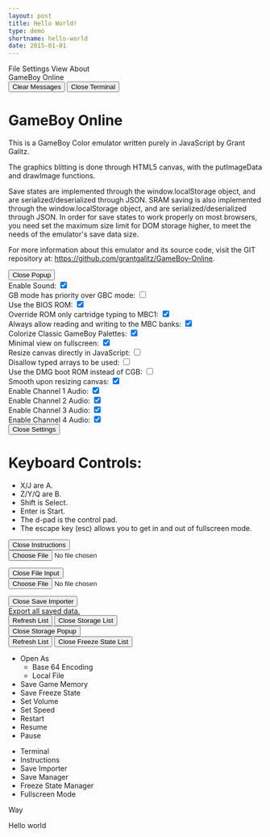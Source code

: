```yaml
---
layout: post
title: Hello World!
type: demo
shortname: hello-world
date: 2015-01-01
---
```


<script type="text/javascript" src="{{site.baseurl}}js/gameboy/other/windowStack.js" ></script>
<script type="text/javascript" src="{{site.baseurl}}js/gameboy/other/terminal.js"></script>
<script type="text/javascript" src="{{site.baseurl}}js/gameboy/other/gui.js"></script>
<script type="text/javascript" src="{{site.baseurl}}js/gameboy/other/base64.js"></script>
<script type="text/javascript" src="{{site.baseurl}}js/gameboy/other/json2.js"></script>
<script type="text/javascript" src="{{site.baseurl}}js/gameboy/other/swfobject.js"></script>
<script type="text/javascript" src="{{site.baseurl}}js/gameboy/other/resampler.js"></script>
<script type="text/javascript" src="{{site.baseurl}}js/gameboy/other/XAudioServer.js"></script>
<script type="text/javascript" src="{{site.baseurl}}js/gameboy/other/resize.js"></script>
<script type="text/javascript" src="{{site.baseurl}}js/gameboy/GameBoyCore.js"></script>
<script type="text/javascript" src="{{site.baseurl}}js/gameboy/GameBoyIO.js"></script>


<div id="GameBoy" class="window">
<div class="menubar">
<span id="GameBoy_file_menu">File</span>
<span id="GameBoy_settings_menu">Settings</span>
<span id="GameBoy_view_menu">View</span>
<span id="GameBoy_about_menu">About</span>
</div>
<div id="gfx">
<canvas id="mainCanvas"/>
<span id="title">GameBoy</span>
<span id="port_title">Online</span>
</div>
</div>
<div id="terminal" class="window">
<div id="terminal_output"/>
<div class="button_rack">
<button id="terminal_clear_button" class="left">Clear Messages</button>
<button id="terminal_close_button" class="right">Close Terminal</button>
</div>
</div>
<div id="about" class="window">
<div id="about_message">
<h1>GameBoy Online</h1>
<p>This is a GameBoy Color emulator written purely in JavaScript by Grant Galitz.</p><p>The graphics blitting is done through HTML5 canvas, with the putImageData and drawImage functions.</p><p>Save states are implemented through the window.localStorage object, and are serialized/deserialized through JSON. SRAM saving is also implemented through the window.localStorage object, and are serialized/deserialized through JSON. In order for save states to work properly on most browsers, you need set the maximum size limit for DOM storage higher, to meet the needs of the emulator's save data size.</p><p>For more information about this emulator and its source code, visit the GIT repository at: <a href="https://github.com/grantgalitz/GameBoy-Online" target="_blank">https://github.com/grantgalitz/GameBoy-Online</a>.
</p>
</div>
<div class="button_rack">
<button id="about_close_button" class="center">Close Popup</button>
</div>
</div>
<div class="window" id="settings">
<div id="toggle_settings">
<div class="setting">
<span>Enable Sound:</span>
<input type="checkbox" checked="checked" id="enable_sound"/>
</div>
<div class="setting">
<span>GB mode has priority over GBC mode:</span>
<input type="checkbox" id="disable_colors"/>
</div>
<div class="setting">
<span>Use the BIOS ROM:</span>
<input type="checkbox" checked="checked" id="enable_gbc_bios"/>
</div>
<div class="setting">
<span>Override ROM only cartridge typing to MBC1:</span>
<input type="checkbox" checked="checked" id="rom_only_override"/>
</div>
<div class="setting">
<span>Always allow reading and writing to the MBC banks:</span>
<input type="checkbox" checked="checked" id="mbc_enable_override"/>
</div>
<div class="setting">
<span>Colorize Classic GameBoy Palettes:</span>
<input type="checkbox" checked="checked" id="enable_colorization"/>
</div>
<div class="setting">
<span>Minimal view on fullscreen:</span>
<input type="checkbox" checked="checked" id="do_minimal"/>
</div>
<div class="setting">
<span>Resize canvas directly in JavaScript:</span>
<input type="checkbox" id="software_resizing"/>
</div>
<div class="setting">
<span>Disallow typed arrays to be used:</span>
<input type="checkbox" id="typed_arrays_disallow"/>
</div>
<div class="setting">
<span>Use the DMG boot ROM instead of CGB:</span>
<input type="checkbox" id="gb_boot_rom_utilized"/>
</div>
<div class="setting">
<span>Smooth upon resizing canvas:</span>
<input type="checkbox" checked="checked" id="resize_smoothing"/>
</div>
<div class="setting">
<span>Enable Channel 1 Audio:</span>
<input type="checkbox" checked="checked" id="channel1"/>
</div>
<div class="setting">
<span>Enable Channel 2 Audio:</span>
<input type="checkbox" checked="checked" id="channel2"/>
</div>
<div class="setting">
<span>Enable Channel 3 Audio:</span>
<input type="checkbox" checked="checked" id="channel3"/>
</div>
<div class="setting">
<span>Enable Channel 4 Audio:</span>
<input type="checkbox" checked="checked" id="channel4"/>
</div>
</div>
<div class="button_rack">
<button id="settings_close_button" class="center">Close Settings</button>
</div>
</div>
<div id="instructions" class="window">
<div id="keycodes">
<h1>Keyboard Controls:</h1>
<ul>
<li>X/J are A.</li>
<li>Z/Y/Q are B.</li>
<li>Shift is Select.</li>
<li>Enter is Start.</li>
<li>The d-pad is the control pad.</li>
<li>The escape key (esc) allows you to get in and out of fullscreen mode.</li>
</ul>
</div>
<div class="button_rack">
<button id="instructions_close_button" class="center">Close Instructions</button>
</div>
</div>
<div id="input_select" class="window">
<form>
<input type="file" id="local_file_open"/>
</form>
<div class="button_rack">
<button id="input_select_close_button" class="center">Close File Input</button>
</div>
</div>
<div id="save_importer" class="window">
<form>
<input type="file" id="save_open"/>
</form>
<div class="button_rack">
<button id="save_importer_close_button" class="center">Close Save Importer</button>
</div>
</div>
<div class="window" id="local_storage_listing">
<div id="storageListingMasterContainer" class="storageList">
<div id="storageListingMasterContainerSub"/>
</div>
<div id="download_all_storage">
<a href="about:blank" id="download_local_storage_dba">Export all saved data.</a>
</div>
<div class="button_rack">
<button id="local_storage_list_refresh_button" class="left">Refresh List</button>
<button id="local_storage_list_close_button" class="right">Close Storage List</button>
</div>
</div>
<div class="window" id="local_storage_popup">
<div id="storagePopupMasterParent" class="storageList">
<div id="storagePopupMasterContainer"/>
</div>
<div class="button_rack">
<button id="local_storage_popup_close_button" class="center">Close Storage Popup</button>
</div>
</div>
<div class="window" id="freeze_listing">
<div id="freezeListingMasterContainer" class="storageList">
<div id="freezeListingMasterContainerSub"/>
</div>
<div class="button_rack">
<button id="freeze_list_refresh_button" class="left">Refresh List</button>
<button id="freeze_list_close_button" class="right">Close Freeze State List</button>
</div>
</div>
<ul class="menu" id="GameBoy_file_popup">
<li>Open As<ul class="menu">
<li id="data_uri_clicker">Base 64 Encoding</li>
<li id="internal_file_clicker">Local File</li>
</ul></li>
<li id="save_SRAM_state_clicker">Save Game Memory</li>
<li id="save_state_clicker">Save Freeze State</li>
<li id="set_volume">Set Volume</li>
<li id="set_speed">Set Speed</li>
<li id="restart_cpu_clicker">Restart</li>
<li id="run_cpu_clicker">Resume</li>
<li id="kill_cpu_clicker">Pause</li>
</ul>
<ul class="menu" id="GameBoy_view_popup">
<li id="view_terminal">Terminal</li>
<li id="view_instructions">Instructions</li>
<li id="view_importer">Save Importer</li>
<li id="local_storage_list_menu">Save Manager</li>
<li id="freeze_list_menu">Freeze State Manager</li>
<li id="view_fullscreen">Fullscreen Mode</li>
</ul>

 <script type="text/javascript">
var DEBUG_MESSAGES = false;
var DEBUG_WINDOWING = false;
window.onload = function () {
windowingInitialize();
$.ajax("{{site.baseurl}}{{page.type}}s/{{page.shortname}}/hello.gb",
  { "success": function() {start($("#mainCanvas"),data);
  }
}
</script>

Way

Hello world

